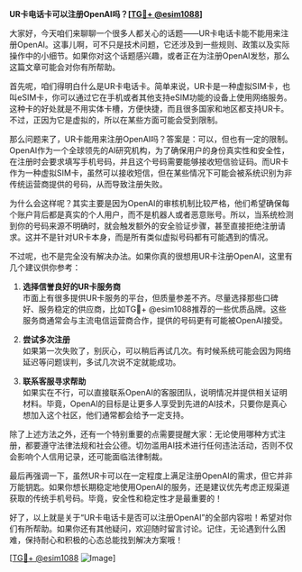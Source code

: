 **UR卡电话卡可以注册OpenAI吗？[[TG💪+ @esim1088](https://t.me/s/esim1088)]**

大家好，今天咱们来聊聊一个很多人都关心的话题——UR卡电话卡能不能用来注册OpenAI。这事儿啊，可不只是技术问题，它还涉及到一些规则、政策以及实际操作中的小细节。如果你对这个话题感兴趣，或者正在为注册OpenAI发愁，那么这篇文章可能会对你有所帮助。

首先呢，咱们得明白什么是UR卡电话卡。简单来说，UR卡是一种虚拟SIM卡，也叫eSIM卡，你可以通过它在手机或者其他支持eSIM功能的设备上使用网络服务。这种卡的好处就是不用实体卡槽，方便快捷，而且很多国家和地区都支持UR卡。不过，正因为它是虚拟的，所以在某些方面可能会受到限制。

那么问题来了，UR卡能用来注册OpenAI吗？答案是：可以，但也有一定的限制。OpenAI作为一个全球领先的AI研究机构，为了确保用户的身份真实性和安全性，在注册时会要求填写手机号码，并且这个号码需要能够接收短信验证码。而UR卡作为一种虚拟SIM卡，虽然可以接收短信，但在某些情况下可能会被系统识别为非传统运营商提供的号码，从而导致注册失败。

为什么会这样呢？其实主要是因为OpenAI的审核机制比较严格，他们希望确保每个账户背后都是真实的个人用户，而不是机器人或者恶意账号。所以，当系统检测到你的号码来源不明确时，就会触发额外的安全验证步骤，甚至直接拒绝注册请求。这并不是针对UR卡本身，而是所有类似虚拟号码都有可能遇到的情况。

不过呢，也不是完全没有解决办法。如果你真的很想用UR卡注册OpenAI，这里有几个建议供你参考：

1. **选择信誉良好的UR卡服务商**  
   市面上有很多提供UR卡服务的平台，但质量参差不齐。尽量选择那些口碑好、服务稳定的供应商，比如TG💪+ @esim1088推荐的一些优质品牌。这些服务商通常会与主流电信运营商合作，提供的号码更有可能被OpenAI接受。

2. **尝试多次注册**  
   如果第一次失败了，别灰心，可以稍后再试几次。有时候系统可能会因为网络延迟等问题误判，多试几次说不定就能成功。

3. **联系客服寻求帮助**  
   如果实在不行，可以直接联系OpenAI的客服团队，说明情况并提供相关证明材料。毕竟，OpenAI的目标是让更多人享受到先进的AI技术，只要你是真心想加入这个社区，他们通常都会给予一定支持。

除了上述方法之外，还有一个特别重要的点需要提醒大家：无论使用哪种方式注册，都要遵守法律法规和社会公德。切勿滥用AI技术进行任何违法活动，否则不仅会影响个人信用记录，还可能面临法律制裁。

最后再强调一下，虽然UR卡可以在一定程度上满足注册OpenAI的需求，但它并非万能钥匙。如果你想长期稳定地使用OpenAI的服务，还是建议优先考虑正规渠道获取的传统手机号码。毕竟，安全性和稳定性才是最重要的！

好了，以上就是关于“UR卡电话卡是否可以注册OpenAI”的全部内容啦！希望对你们有所帮助。如果你还有其他疑问，欢迎随时留言讨论。记住，无论遇到什么困难，保持耐心和积极的心态总能找到解决方案哦！

[[TG💪+ @esim1088](https://t.me/s/esim1088) ![Image](https://i.postimg.cc/4NQfJmqS/Snipaste-2025-05-13-00-14-12.png)]